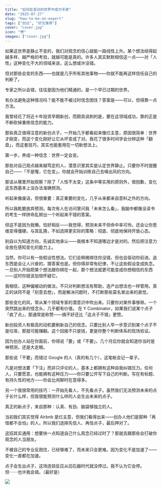 ```yaml
---
title: "如何在变动的世界中成为专家"
date: "2025-07-27"
slug: "how-to-be-an-expert"
tags: ["创业", "好文推荐"]
cover: "cover.jpg"
icon: "😎"
images: ["cover.jpg"]
---
```

如果这世界是静止不变的，我们对观念的信心就能一路线性上升。某个想法经得起越多样、越严格的考验，就越可能是真的。许多人其实默默相信这一点——对「人性」这种变化不大的领域来说，这么想或许没错。



但对那些会变的东西——也就是几乎所有其他事物——你就不能再这样信任自己的判断了。



专家之所以会错，往往是因为他们精通的，是一个早已过期的世界。



有办法避免这种情况吗？能不能不被过时信念困住？答案是——可以，但得靠一点方法。



我曾经花了将近十年投资早期新创，而颇具讽刺的是，要在这领域成功，靠的正是不断砍掉重练信念的能力。



那些真正值得注意的新创点子，一开始几乎都看起来像烂主意，原因很简单：世界才刚变，而这个变化刚好让它从坏变成了对。我花了很多时间学会分辨这种「翻盘」，而这套技巧，其实也能套用在一切新想法上。



第一步，养成一种信念：世界一定会变。



那些对自己观点越来越笃定的人，潜意识里其实是认定世界静止。只要你不时提醒自己——「不是喔，它在变」，你就会开始训练自己去嗅出风的方向。



那该从哪里开始观察？除了「人性不太变」这条中等实用的原则外，很抱歉，变化这东西基本上没办法准确预测。



听起来像废话，但很重要：真正重要的变化，几乎从来都来自意料之外的方向。



所以我乾脆放弃预测。每次有人在访问里问我「未来怎么看」，我脑中都像没读书的考生一样拼命乱掰出一个听起来不错的答案。



但这不是因为我懒。恰好相反——我觉得，预测未来不但命中率可怜，还会让你思维变得僵硬。与其乱猜，不如选择更实际的策略：彻底、彻底地保持开放心态。



别自以为知道方向，先诚实地承认——我根本不知道哪边才是对的。然后把注意力全放在感知变化的能力上。



当然，你可以有一些假设性想法。它们会稍微绑住你没错，但也会驱动你前进。追东西是会让人兴奋的，猜答案也是。但你得非常有纪律，不让这些假设变成执念。
一旦别人开始把某个想法跟你绑在一起，那个想法就更可能变成你想相信的东西——这时你就该加倍怀疑它。



我相信，这种偏被动的做法，不只对判断想法有帮助，连产出想法也一样管用。真正的诀窍不是「刻意去想」，而是解决问题时，不打断那些莫名冒出来的直觉。



那些变化的风，常从某个领域专家的潜意识中吹出来。只要你对某件事够熟，一个突然跳出来的怪念头，几乎都有价值。
在 Y Combinator，如果我们说某个点子「疯了点」，那通常是称赞——搞不好还比「这点子不错」更赞。



新创投资人有极高的动机要刷新自己的信念。只要比别人早一步意识到某个点子不是垃圾，那就可能赚翻。这个回报不只是钱，更是你整个判断体系的现场验证。



因为创办人站在你面前，你得说「要」或「不要」，几个月后你就会知道你当时是神预测，还是大走眼。



那些说「不要」而错过 Google 的人（真的有几个），这笔帐会记一辈子。



凡是对想法要「下注」而非只评论的人，基本上都拥有这种自我纠错压力。任何人，只要愿意，也能拥有这种压力——你只要公开写下自己的判断。写在有标题、有持久性的地方——你会比闲聊时在意得多。



另一个我很常用的技巧：一开始先看人，不先看点子。虽然我们无法预测未来的点子长什么样，但我很能预测什么样的人会生出未来的点子。



真正的新点子，来自那种：认真、有劲、脑袋够独立的人。



当初我们其实觉得 Airbnb 是烂主意，但我们看得出来——创办人他们是那种「再怪都不会怕」的人，所以我们选择先信人、再信点子，最后押对了。



这招其实通用：想要快一点知道自己什么观念已经过时了？那就去跟那些会打破你观念的人当朋友。



不被自己的专业反困住，已经够难了，而未来只会更难。因为变化不是加速了——变化一直都在加速。



点子会生出点子，这场连锁反应从旧石器时代就没停过。我不认为它会停。
但⋯⋯也许我会错。（最好是）




![](https://prod-files-secure.s3.us-west-2.amazonaws.com/112d0858-5090-4d34-a606-b75eb8d65fd2/46476355-9cf3-4e99-9b7a-3531bc426380/1000202064.png?X-Amz-Algorithm=AWS4-HMAC-SHA256&X-Amz-Content-Sha256=UNSIGNED-PAYLOAD&X-Amz-Credential=ASIAZI2LB466V6VW6PPR%2F20251001%2Fus-west-2%2Fs3%2Faws4_request&X-Amz-Date=20251001T192545Z&X-Amz-Expires=3600&X-Amz-Security-Token=IQoJb3JpZ2luX2VjEIP%2F%2F%2F%2F%2F%2F%2F%2F%2F%2FwEaCXVzLXdlc3QtMiJIMEYCIQDhTxQ8om9or0%2FmswQAjY3pDlmYFdf7NDSwza8t7tYPwgIhAMagJ%2F09fO0d8ZbY9QQ5ObDWa6gqbSPpw6JULYRWGLYUKv8DCBwQABoMNjM3NDIzMTgzODA1IgzZmIwVGVxthDZ4jrwq3AMi6vocltPJmG%2BfbvJCAs%2BdniKtYHSRJEel%2FU83YuQCfac6B6HsQ4JI4bAssHXHbMQtHa3Mb7WHhCO0hjiBh%2BXmTy6qUH6NqwO%2BRN8UClMYeWwIjjrAS654Yot%2BR98j6zd1hyns%2FmkCv18DotcuS1bvs0t1waGvs4rI3SizFEmmGZdcCpvpchKWjahDvK6qLFxK%2FEhUj6AtKuFMsvkJvdvzGmgZis9OR26fnAuQ6nWLh6FKI9KquOvsU86Wcl0CusfV9MnSF6L%2FUNilX7nHoYPJg1KcJV3erRwCcwIjBiUWU2TXN9BLuoMlxHPbhZ2ukSm%2BqymuimQIZvGpuX0Y0D%2FXjUfj72IFJmu2QlHwkYevE4t2UUBVIMp0cvpX9t88l2ZWmtWTWvttvVRYT%2F56KphfsWBAzpTLGrHYEEqhQNqWxNmIv7yfX7NgijIhEZnrhHFvTFVqjg427z9jJrb0RnePFes6BNS8C5%2B71zHRju67S9E1x8o4QOatup%2Fyc%2FJtXxczgw0Q2wYKxTLrwlVYMatE80iyNPtt68YIndea7wKXY6zjW4d72Gh%2Bu8qHIgIVFloWXBJTrZ6i%2FNJjSiLcdymFmcAGLxPJbhL%2FwKnjJh4PJX2k4YCKjUK612l5JjDp8fXGBjqkAdSeDVVE4VEjlpXVPRukRGpCGV1cdlvna27TFfN%2B7MOFUYl0bBsLmLnZTTq4KOw9GLdCJIjLD3YVgE%2BmbIESaMwHyUkzGVb9YivN5O6EoaC%2FgSEivyyz64lzGZXwu0lafd5cjm%2BE%2FwP1wzqmSSsfJWwRJ%2B1BTgpj20P6oqDS6m6wOFynG87vU0wtIjBvBQJTDoiTKIZln%2FlRPci9ahLlyaiMA4XJ&X-Amz-Signature=f50d8e272bae9b4bde3629532cbcff51b1e7ac93fe1fed554e63efa162a5b2b5&X-Amz-SignedHeaders=host&x-amz-checksum-mode=ENABLED&x-id=GetObject)

